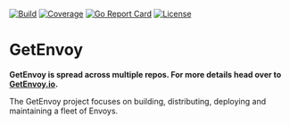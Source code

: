 [![Build](https://github.com/tetratelabs/getenvoy/workflows/build/badge.svg)](https://github.com/tetratelabs/getenvoy)
[![Coverage](https://codecov.io/gh/tetratelabs/getenvoy/branch/master/graph/badge.svg)](https://codecov.io/gh/tetratelabs/getenvoy)
[![Go Report Card](https://goreportcard.com/badge/github.com/tetratelabs/getenvoy)](https://goreportcard.com/report/github.com/tetratelabs/getenvoy)
[![License](https://img.shields.io/badge/license-Apache%202.0-blue.svg)](LICENSE)

# GetEnvoy

**GetEnvoy is spread across multiple repos. For more details head over to [GetEnvoy.io](https://getenvoy.io/github).**

The GetEnvoy project focuses on building, distributing, deploying and maintaining a fleet of Envoys.
